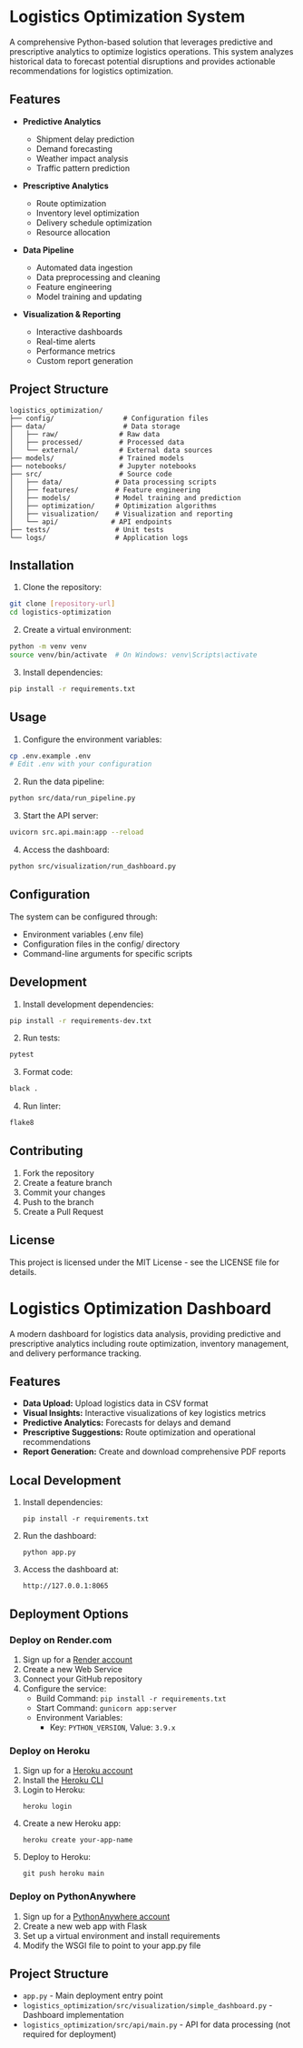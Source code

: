 # Logistics Optimization System

A comprehensive Python-based solution that leverages predictive and prescriptive analytics to optimize logistics operations. This system analyzes historical data to forecast potential disruptions and provides actionable recommendations for logistics optimization.

## Features

- **Predictive Analytics**
  - Shipment delay prediction
  - Demand forecasting
  - Weather impact analysis
  - Traffic pattern prediction

- **Prescriptive Analytics**
  - Route optimization
  - Inventory level optimization
  - Delivery schedule optimization
  - Resource allocation

- **Data Pipeline**
  - Automated data ingestion
  - Data preprocessing and cleaning
  - Feature engineering
  - Model training and updating

- **Visualization & Reporting**
  - Interactive dashboards
  - Real-time alerts
  - Performance metrics
  - Custom report generation

## Project Structure

```
logistics_optimization/
├── config/                 # Configuration files
├── data/                   # Data storage
│   ├── raw/               # Raw data
│   ├── processed/         # Processed data
│   └── external/          # External data sources
├── models/                # Trained models
├── notebooks/             # Jupyter notebooks
├── src/                   # Source code
│   ├── data/             # Data processing scripts
│   ├── features/         # Feature engineering
│   ├── models/           # Model training and prediction
│   ├── optimization/     # Optimization algorithms
│   ├── visualization/    # Visualization and reporting
│   └── api/             # API endpoints
├── tests/                # Unit tests
└── logs/                 # Application logs
```

## Installation

1. Clone the repository:
```bash
git clone [repository-url]
cd logistics-optimization
```

2. Create a virtual environment:
```bash
python -m venv venv
source venv/bin/activate  # On Windows: venv\Scripts\activate
```

3. Install dependencies:
```bash
pip install -r requirements.txt
```

## Usage

1. Configure the environment variables:
```bash
cp .env.example .env
# Edit .env with your configuration
```

2. Run the data pipeline:
```bash
python src/data/run_pipeline.py
```

3. Start the API server:
```bash
uvicorn src.api.main:app --reload
```

4. Access the dashboard:
```bash
python src/visualization/run_dashboard.py
```

## Configuration

The system can be configured through:
- Environment variables (.env file)
- Configuration files in the config/ directory
- Command-line arguments for specific scripts

## Development

1. Install development dependencies:
```bash
pip install -r requirements-dev.txt
```

2. Run tests:
```bash
pytest
```

3. Format code:
```bash
black .
```

4. Run linter:
```bash
flake8
```

## Contributing

1. Fork the repository
2. Create a feature branch
3. Commit your changes
4. Push to the branch
5. Create a Pull Request

## License

This project is licensed under the MIT License - see the LICENSE file for details.

# Logistics Optimization Dashboard

A modern dashboard for logistics data analysis, providing predictive and prescriptive analytics including route optimization, inventory management, and delivery performance tracking.

## Features

- **Data Upload:** Upload logistics data in CSV format
- **Visual Insights:** Interactive visualizations of key logistics metrics
- **Predictive Analytics:** Forecasts for delays and demand
- **Prescriptive Suggestions:** Route optimization and operational recommendations
- **Report Generation:** Create and download comprehensive PDF reports

## Local Development

1. Install dependencies:
   ```
   pip install -r requirements.txt
   ```

2. Run the dashboard:
   ```
   python app.py
   ```

3. Access the dashboard at:
   ```
   http://127.0.0.1:8065
   ```

## Deployment Options

### Deploy on Render.com

1. Sign up for a [Render account](https://render.com/)
2. Create a new Web Service
3. Connect your GitHub repository
4. Configure the service:
   - Build Command: `pip install -r requirements.txt`
   - Start Command: `gunicorn app:server`
   - Environment Variables:
     - Key: `PYTHON_VERSION`, Value: `3.9.x`

### Deploy on Heroku

1. Sign up for a [Heroku account](https://heroku.com/)
2. Install the [Heroku CLI](https://devcenter.heroku.com/articles/heroku-cli)
3. Login to Heroku:
   ```
   heroku login
   ```
4. Create a new Heroku app:
   ```
   heroku create your-app-name
   ```
5. Deploy to Heroku:
   ```
   git push heroku main
   ```

### Deploy on PythonAnywhere

1. Sign up for a [PythonAnywhere account](https://www.pythonanywhere.com/)
2. Create a new web app with Flask
3. Set up a virtual environment and install requirements
4. Modify the WSGI file to point to your app.py file

## Project Structure

- `app.py` - Main deployment entry point
- `logistics_optimization/src/visualization/simple_dashboard.py` - Dashboard implementation
- `logistics_optimization/src/api/main.py` - API for data processing (not required for deployment) 